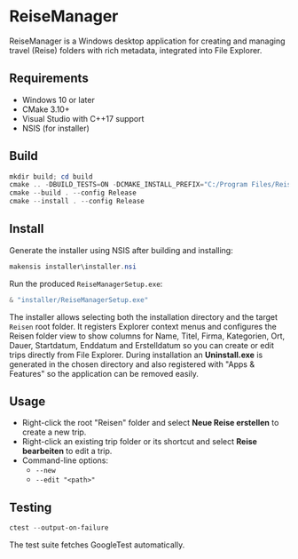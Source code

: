 # ReiseManager

ReiseManager is a Windows desktop application for creating and managing travel (Reise) folders with rich metadata, integrated into File Explorer.

## Requirements
- Windows 10 or later
- CMake 3.10+
- Visual Studio with C++17 support
- NSIS (for installer)

## Build
```powershell
mkdir build; cd build
cmake .. -DBUILD_TESTS=ON -DCMAKE_INSTALL_PREFIX="C:/Program Files/ReiseManager"
cmake --build . --config Release
cmake --install . --config Release
```

## Install
Generate the installer using NSIS after building and installing:
```powershell
makensis installer\installer.nsi
```
Run the produced `ReiseManagerSetup.exe`:
```powershell
& "installer/ReiseManagerSetup.exe"
```
The installer allows selecting both the installation directory and the target
`Reisen` root folder. It registers Explorer context menus and configures the
Reisen folder view to show columns for Name, Titel, Firma, Kategorien, Ort,
Dauer, Startdatum, Enddatum and Erstelldatum so you can create or edit trips
directly from File Explorer. During installation an **Uninstall.exe** is
generated in the chosen directory and also registered with "Apps & Features" so
the application can be removed easily.

## Usage
- Right-click the root "Reisen" folder and select **Neue Reise erstellen** to create a new trip.
- Right-click an existing trip folder or its shortcut and select **Reise bearbeiten** to edit a trip.
- Command-line options:
  - `--new`
  - `--edit "<path>"`

## Testing
```powershell
ctest --output-on-failure
```
The test suite fetches GoogleTest automatically.
